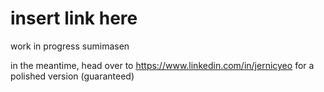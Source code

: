# insert link here
 
work in progress sumimasen 

in the meantime, head over to https://www.linkedin.com/in/jernicyeo for a polished version (guaranteed)